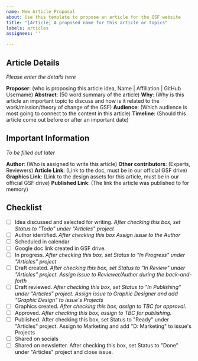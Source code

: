 ```yaml
---
name: New Article Proposal
about: Use this template to propose an article for the GSF website
title: "[Article] A proposed name for this article or topics"
labels: articles
assignees: ''

---
```


## Article Details
_Please enter the details here_

**Proposer**: (who is proposing this article idea, Name | Affiliation | GitHub Username)
**Abstract**: (50 word summary of the article)
**Why**: (Why is this article an important topic to discuss and how is it related to the work/mission/theory of change of the GSF)
**Audience**: (Which audience is most going to connect to the content in this article)
**Timeline**: (Should this article come out before or after an important date)

## Important Information
_To be filled out later_

**Author**: (Who is assigned to write this article)
**Other contributors**: (Experts, Reviewers)
**Article Link**: (Link to the doc, must be in our official GSF drive)
**Graphics Link**: (Link to the design assets for this article, must be in our official GSF drive)
**Published Link**: (The link the article was published to for memory)

## Checklist
- [ ] Idea discussed and selected for writing. _After checking this box, set Status to "Todo" under "Articles" project_
- [ ] Author identified. _After checking this box Assign issue to the Author_
- [ ] Scheduled in calendar
- [ ] Google doc link created in GSF drive. 
- [ ] In progress. _After checking this box, set Status to "In Progress" under "Articles" project_
- [ ] Draft created. _After checking this box, set Status to "In Review" under "Articles" project. Assign issue to Reviewer/Author during the back-and-forth_
- [ ] Draft reviewed. _After checking this box, set Status to "In Publishing" under "Articles" project. Assign issue to Graphic Designer and add "Graphic Design" to issue's Projects_
- [ ] Graphics created. _After checking this box, assign to TBC for approval._
- [ ] Approved. _After checking this box, assign to TBC for publishing._
- [ ] Published. After checking this box, set Status to "Ready" under "Articles" project. Assign to Marketing and add "D: Marketing" to issue's Projects
- [ ] Shared on socials
- [ ] Shared on newsletter. After checking this box, set Status to "Done" under "Articles" project and close issue.
